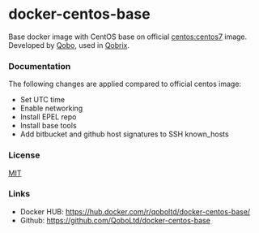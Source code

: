 docker-centos-base
========================

Base docker image with CentOS base on official [centos:centos7](https://hub.docker.com/_/centos/) image.
Developed by [Qobo](https://www.qobo.biz), used in [Qobrix](https://qobrix.com).

### Documentation

The following changes are applied compared to official centos image:

* Set UTC time
* Enable networking
* Install EPEL repo
* Install base tools
* Add bitbucket and github host signatures to SSH known_hosts

### License

[MIT](https://poser.pugx.org/qobo/docker-centos-base/license)

### Links

* Docker HUB: https://hub.docker.com/r/qoboltd/docker-centos-base/
* Github: https://github.com/QoboLtd/docker-centos-base
